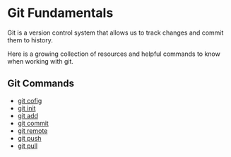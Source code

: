 # Git Fundamentals 

Git is a version control system that allows us to track changes and commit them to history.

Here is a growing collection of resources and helpful commands to know when working with git. 

## Git Commands
- [git cofig](./commands/Config.md)
- [git init](./commands/Init.md)
- [git add](./commands/Add.md)
- [git commit](./commands/Commit.md)
- [git remote](./commands/Remote.md)
- [git push](./commands/Push.md)
- [git pull](./commands/Pull.md)